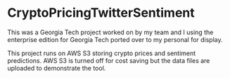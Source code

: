 # CryptoPricingTwitterSentiment

This was a Georgia Tech project worked on by my team and I using the enterprise edition for Georgia Tech ported over to my personal for display.

This project runs on AWS S3 storing crypto prices and sentiment predictions. AWS S3 is turned off for cost saving but the data files are uploaded to demonstrate the tool.
